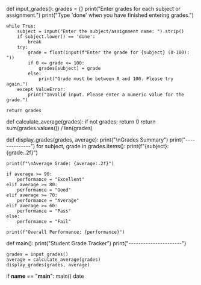 def input_grades():
    grades = {}
    print("Enter grades for each subject or assignment.")
    print("Type 'done' when you have finished entering grades.")
    
    while True:
        subject = input("Enter the subject/assignment name: ").strip()
        if subject.lower() == 'done':
            break
        try:
            grade = float(input(f"Enter the grade for {subject} (0-100): "))
            if 0 <= grade <= 100:
                grades[subject] = grade
            else:
                print("Grade must be between 0 and 100. Please try again.")
        except ValueError:
            print("Invalid input. Please enter a numeric value for the grade.")
    
    return grades

def calculate_average(grades):
    if not grades:
        return 0
    return sum(grades.values()) / len(grades)

def display_grades(grades, average):
    print("\nGrades Summary")
    print("--------------")
    for subject, grade in grades.items():
        print(f"{subject}: {grade:.2f}")
    
    print(f"\nAverage Grade: {average:.2f}")
    
    if average >= 90:
        performance = "Excellent"
    elif average >= 80:
        performance = "Good"
    elif average >= 70:
        performance = "Average"
    elif average >= 60:
        performance = "Pass"
    else:
        performance = "Fail"
    
    print(f"Overall Performance: {performance}")

def main():
    print("Student Grade Tracker")
    print("----------------------")
    
    grades = input_grades()
    average = calculate_average(grades)
    display_grades(grades, average)

if __name__ == "__main__":
    main() date
